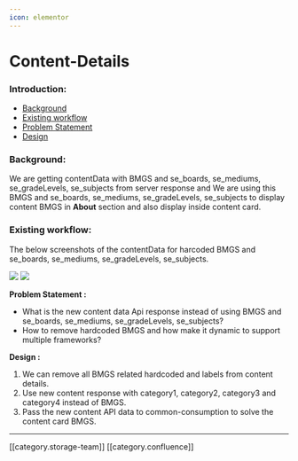 ```yaml
---
icon: elementor
---
```


# Content-Details

### Introduction:

* [Background](https://project-sunbird.atlassian.net/wiki/spaces/SUN/pages/3346432022/Content+Details#Background%3A)
* [Existing workflow](https://project-sunbird.atlassian.net/wiki/spaces/SUN/pages/3346432022/Content+Details#Existing-workflow%3A)
* [Problem Statement](https://project-sunbird.atlassian.net/wiki/spaces/SUN/pages/3346432022/Content+Details#Problem-Statement-%3A)
* [Design](https://project-sunbird.atlassian.net/wiki/spaces/SUN/pages/3346432022/Content+Details#Design-%3A)

### Background:

We are getting contentData with BMGS and se\_boards, se\_mediums, se\_gradeLevels, se\_subjects from server response and We are using this BMGS and se\_boards, se\_mediums, se\_gradeLevels, se\_subjects to display content BMGS in **About** section and also display inside content card.

### Existing workflow:

The below screenshots of the contentData for harcoded BMGS and se\_boards, se\_mediums, se\_gradeLevels, se\_subjects.

![](../../../../../../../../.gitbook/assets/Screenshot\_20230731-140038.png) ![](../../../../../../../../.gitbook/assets/Screenshot\_20230731-140133.png)

**Problem Statement :**

* What is the new content data Api response instead of using BMGS and se\_boards, se\_mediums, se\_gradeLevels, se\_subjects?
* How to remove hardcoded BMGS and how make it dynamic to support multiple frameworks?

**Design :**

1. We can remove all BMGS related hardcoded and labels from content details.
2. Use new content response with category1, category2, category3 and category4 instead of BMGS.
3. Pass the new content API data to common-consumption to solve the content card BMGS.

***

\[\[category.storage-team]] \[\[category.confluence]]
